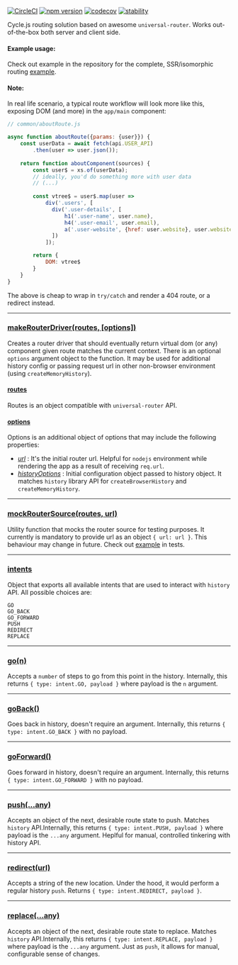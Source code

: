 [![CircleCI](https://circleci.com/gh/graforlock/cycle-router-driver.svg?style=svg)](https://circleci.com/gh/graforlock/cycle-router-driver) [![npm version](https://badge.fury.io/js/cycle-router-driver.svg)](https://badge.fury.io/js/cycle-router-driver) [![codecov](https://codecov.io/gh/graforlock/cycle-router-driver/branch/master/graph/badge.svg)](https://codecov.io/gh/graforlock/cycle-router-driver)
[![stability](https://img.shields.io/badge/stability-experimental-orange.svg?style=flat-square)](https://nodejs.org/api/documentation.html#documentation_stability_index)


Cycle.js routing solution based on awesome `universal-router`. Works out-of-the-box both server and client side.

#### Example usage:

Check out example in the repository for the complete, SSR/isomorphic routing [example](https://github.com/graforlock/cycle-router-driver/tree/master/example).

#### Note: 

In real life scenario, a typical route workflow will look more like this, exposing DOM (and more) in the `app/main` component:

```javascript
// common/aboutRoute.js

async function aboutRoute({params: {user}}) {
    const userData = await fetch(api.USER_API)
        .then(user => user.json());
    
    return function aboutComponent(sources) {
        const user$ = xs.of(userData);
        // ideally, you'd do something more with user data
        // (...)
   
        const vtree$ = user$.map(user =>
            div('.users', [
              div('.user-details', [
                  h1('.user-name', user.name),
                  h4('.user-email', user.email),
                  a('.user-website', {href: user.website}, user.website)
              ])
            ]);

        return {
            DOM: vtree$
        }
    }
}

```
The above is cheap to wrap in `try/catch` and render a 404 route, or a redirect instead.

***

### [makeRouterDriver(routes, [options])](https://github.com/graforlock/cycle-router-driver/blob/master/src/index.js#L43)

Creates a router driver that should eventually return virtual dom (or any) component given route matches the current context. There is an optional `options` argument object to the function. It may be used for additional history config or passing request url in other non-browser environment (using `createMemoryHistory`).


 #### [routes](https://github.com/graforlock/cycle-router-driver/blob/master/src/index.js#L44)

Routes is an object compatible with `universal-router` API.


#### [options](https://github.com/graforlock/cycle-router-driver/blob/master/src/index.js#L45)

Options is an additional object of options that may include the following properties:

- *[url](https://github.com/graforlock/cycle-router-driver/blob/master/src/index.js#L45)* : It's the initial router url. Helpful for `nodejs` environment while rendering the app as a result of receiving `req.url`.
- *[historyOptions](https://github.com/graforlock/cycle-router-driver/blob/master/src/index.js#L45)* : Initial configuration object passed to history object. It matches `history` library API for `createBrowserHistory` and `createMemoryHistory`.

***

### [mockRouterSource(routes, url)](https://github.com/graforlock/cycle-router-driver/blob/master/src/index.js#L43)

Utility function that mocks the router source for testing purposes. It currently is mandatory to provide url as an object `{ url: url }`. This behaviour may change in future. Check out [example](https://github.com/graforlock/cycle-router-driver/blob/master/__tests__/index.test.js#L71) in tests.

***

### [intents](https://github.com/graforlock/cycle-router-driver/blob/master/src/intents/index.js)

Object that exports all available intents that are used to interact with `history` API. All possible choices are:
```
GO
GO_BACK
GO_FORWARD
PUSH
REDIRECT
REPLACE
```
***

### [go(n)](https://github.com/graforlock/cycle-router-driver/blob/master/src/index.js#L37)

Accepts a `number` of steps to go from this point in the history. Internally, this returns `{ type: intent.GO, payload }` where payload is the `n` argument.

***

### [goBack()](https://github.com/graforlock/cycle-router-driver/blob/master/src/index.js#L38)

Goes back in history, doesn't require an argument. Internally, this returns `{ type: intent.GO_BACK }` with no payload.

***

### [goForward()](https://github.com/graforlock/cycle-router-driver/blob/master/src/index.js#L39)

Goes forward in history, doesn't require an argument. Internally, this returns `{ type: intent.GO_FORWARD }` with no payload.

***

### [push(...any)](https://github.com/graforlock/cycle-router-driver/blob/master/src/index.js#L40)

Accepts an object of the next, desirable route state to push. Matches `history` API.Internally, this returns `{ type: intent.PUSH, payload }` where payload is the `...any` argument. Heplful for manual, controlled tinkering with history API.

***

### [redirect(url)](https://github.com/graforlock/cycle-router-driver/blob/master/src/index.js#L41)

Accepts a string of the new location. Under the hood, it would perform a regular history `push`. Returns `{ type: intent.REDIRECT, payload }`. 

***

### [replace(...any)](https://github.com/graforlock/cycle-router-driver/blob/master/src/index.js#L41)

Accepts an object of the next, desirable route state to replace. Matches `history` API.Internally, this returns `{ type: intent.REPLACE, payload }` where payload is the `...any` argument. Just as `push`, it allows for manual, configurable sense of changes.
